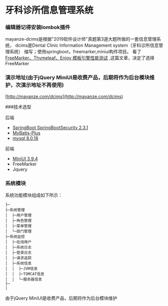 # 牙科诊所信息管理系统

### 编辑器记得安装lombok插件
mayanze-dcims是根据"2019软件设计师"真题第3道大题所做的一套信息管理系统， dcims是Dental Clinic Information Management system（牙科诊所信息管理系统）
缩写；使用springboot，freemarker,miniui构件项目。
看了[FreeMarker、Thymeleaf、Enjoy 模板引擎性能测试](https://www.ktanx.com/blog/p/4965)
,这篇文章，决定了选择FreeMarker

### 演示地址(由于jQuery MiniUI是收费产品，后期将作为后台模块维护，次演示地址不再使用)
[http://mayanze.com/dcims](http://mayanze.com/dcims)


###技术选型

后端
* [SpringBoot SpringBootSecurity 2.3.1](https://spring.io/projects/spring-boot/)
* [MyBatis-Plus](https://baomidou.com/guide/)
* [mysql 8.0.18](https://dev.mysql.com/downloads/mysql/)

前端

* [MiniUI 3.9.4](http://www.miniui.com/docs/quickstart/)
* FreeMarker
* Jquery

### 系统模块
系统功能模块组成如下所示：
```
├─
├─系统管理
│  ├─用户管理
│  ├─角色管理
│  ├─菜单管理
│  └─部门管理
├─系统监控
│  ├─在线用户
│  ├─系统日志
│  ├─登录日志
│  ├─请求追踪
│  ├─系统信息
│  │  ├─JVM信息
│  │  ├─TOMCAT信息
│  │  └─服务器信息
├─
|

```
由于jQuery MiniUI是收费产品，后期将作为后台模块维护

